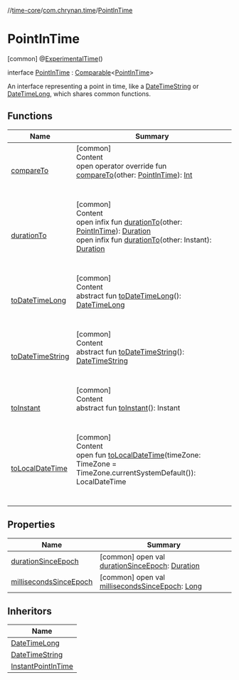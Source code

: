 //[time-core](../../../index.md)/[com.chrynan.time](../index.md)/[PointInTime](index.md)



# PointInTime  
 [common] @[ExperimentalTime](https://kotlinlang.org/api/latest/jvm/stdlib/kotlin.time/-experimental-time/index.html)()  
  
interface [PointInTime](index.md) : [Comparable](https://kotlinlang.org/api/latest/jvm/stdlib/kotlin/-comparable/index.html)<[PointInTime](index.md)> 

An interface representing a point in time, like a [DateTimeString](../-date-time-string/index.md) or [DateTimeLong](../-date-time-long/index.md), which shares common functions.

   


## Functions  
  
|  Name |  Summary | 
|---|---|
| <a name="com.chrynan.time/PointInTime/compareTo/#com.chrynan.time.PointInTime/PointingToDeclaration/"></a>[compareTo](compare-to.md)| <a name="com.chrynan.time/PointInTime/compareTo/#com.chrynan.time.PointInTime/PointingToDeclaration/"></a>[common]  <br>Content  <br>open operator override fun [compareTo](compare-to.md)(other: [PointInTime](index.md)): [Int](https://kotlinlang.org/api/latest/jvm/stdlib/kotlin/-int/index.html)  <br><br><br>|
| <a name="com.chrynan.time/PointInTime/durationTo/#com.chrynan.time.PointInTime/PointingToDeclaration/"></a>[durationTo](duration-to.md)| <a name="com.chrynan.time/PointInTime/durationTo/#com.chrynan.time.PointInTime/PointingToDeclaration/"></a>[common]  <br>Content  <br>open infix fun [durationTo](duration-to.md)(other: [PointInTime](index.md)): [Duration](https://kotlinlang.org/api/latest/jvm/stdlib/kotlin.time/-duration/index.html)  <br>open infix fun [durationTo](duration-to.md)(other: Instant): [Duration](https://kotlinlang.org/api/latest/jvm/stdlib/kotlin.time/-duration/index.html)  <br><br><br>|
| <a name="com.chrynan.time/PointInTime/toDateTimeLong/#/PointingToDeclaration/"></a>[toDateTimeLong](to-date-time-long.md)| <a name="com.chrynan.time/PointInTime/toDateTimeLong/#/PointingToDeclaration/"></a>[common]  <br>Content  <br>abstract fun [toDateTimeLong](to-date-time-long.md)(): [DateTimeLong](../-date-time-long/index.md)  <br><br><br>|
| <a name="com.chrynan.time/PointInTime/toDateTimeString/#/PointingToDeclaration/"></a>[toDateTimeString](to-date-time-string.md)| <a name="com.chrynan.time/PointInTime/toDateTimeString/#/PointingToDeclaration/"></a>[common]  <br>Content  <br>abstract fun [toDateTimeString](to-date-time-string.md)(): [DateTimeString](../-date-time-string/index.md)  <br><br><br>|
| <a name="com.chrynan.time/PointInTime/toInstant/#/PointingToDeclaration/"></a>[toInstant](to-instant.md)| <a name="com.chrynan.time/PointInTime/toInstant/#/PointingToDeclaration/"></a>[common]  <br>Content  <br>abstract fun [toInstant](to-instant.md)(): Instant  <br><br><br>|
| <a name="com.chrynan.time/PointInTime/toLocalDateTime/#kotlinx.datetime.TimeZone/PointingToDeclaration/"></a>[toLocalDateTime](to-local-date-time.md)| <a name="com.chrynan.time/PointInTime/toLocalDateTime/#kotlinx.datetime.TimeZone/PointingToDeclaration/"></a>[common]  <br>Content  <br>open fun [toLocalDateTime](to-local-date-time.md)(timeZone: TimeZone = TimeZone.currentSystemDefault()): LocalDateTime  <br><br><br>|


## Properties  
  
|  Name |  Summary | 
|---|---|
| <a name="com.chrynan.time/PointInTime/durationSinceEpoch/#/PointingToDeclaration/"></a>[durationSinceEpoch](duration-since-epoch.md)| <a name="com.chrynan.time/PointInTime/durationSinceEpoch/#/PointingToDeclaration/"></a> [common] open val [durationSinceEpoch](duration-since-epoch.md): [Duration](https://kotlinlang.org/api/latest/jvm/stdlib/kotlin.time/-duration/index.html)   <br>|
| <a name="com.chrynan.time/PointInTime/millisecondsSinceEpoch/#/PointingToDeclaration/"></a>[millisecondsSinceEpoch](milliseconds-since-epoch.md)| <a name="com.chrynan.time/PointInTime/millisecondsSinceEpoch/#/PointingToDeclaration/"></a> [common] open val [millisecondsSinceEpoch](milliseconds-since-epoch.md): [Long](https://kotlinlang.org/api/latest/jvm/stdlib/kotlin/-long/index.html)   <br>|


## Inheritors  
  
|  Name | 
|---|
| <a name="com.chrynan.time/DateTimeLong///PointingToDeclaration/"></a>[DateTimeLong](../-date-time-long/index.md)|
| <a name="com.chrynan.time/DateTimeString///PointingToDeclaration/"></a>[DateTimeString](../-date-time-string/index.md)|
| <a name="com.chrynan.time/InstantPointInTime///PointingToDeclaration/"></a>[InstantPointInTime](../-instant-point-in-time/index.md)|

